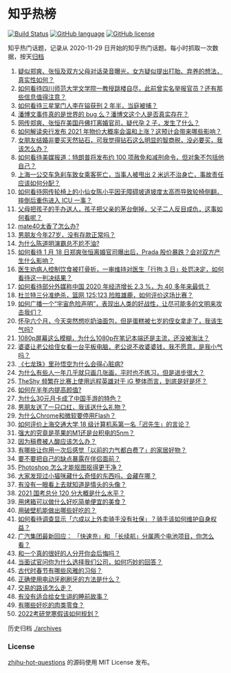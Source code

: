 # 知乎热榜
[![Build Status](https://github.com/ToWeLong/zhihu-hot-questions/workflows/CI/badge.svg)](https://github.com/ToWeLong/zhihu-hot-questions/actions)
[![GitHub language](https://img.shields.io/badge/language-golang-orange.svg)](https://golang.org/)
[![GitHub license](https://img.shields.io/github/license/ToWeLong/zhihu-hot-questions)](https://github.com/ToWeLong/zhihu-hot-questions/blob/main/LICENSE)

知乎热门话题，记录从 2020-11-29 日开始的知乎热门话题。每小时抓取一次数据，按天[归档](./archives)

<!-- BEGIN -->

1. [疑似郑爽、张恒及双方父母对话录音曝光，女方疑似提出打胎、弃养的想法，真实性如何？](https://www.zhihu.com/question/440000183)
1. [如何看待四川师范大学文学院一教授跳楼自尽，此前曾实名举报官员？还有那些信息值得注意？](https://www.zhihu.com/question/439961574)
1. [如何看待三星掌门人李在镕获刑 2 年半，当庭被捕？](https://www.zhihu.com/question/439947550)
1. [潘博文事件真的是世界的 bug 么？潘博文这个人是否真实存在？](https://www.zhihu.com/question/374963188)
1. [网传郑爽、张恒在美国丹佛打离婚官司，疑代孕 2 子，发生了什么？](https://www.zhihu.com/question/439965082)
1. [如何解读央行发布 2021 年物价大概率会温和上涨？这预计会带来哪些影响？](https://www.zhihu.com/question/439618372)
1. [女朋友结婚非要买天然钻石，可我觉得钻石这么明显的智商税，没必要买，我该怎么办？](https://www.zhihu.com/question/422969084)
1. [如何看待美媒报道：特朗普将发布约 100 项赦免和减刑命令，但对象不包括他自己？](https://www.zhihu.com/question/439920227)
1. [上海一公交车急刹车致女乘客死亡，当事人被甩出 2 米远不治身亡，事故责任应该如何分配？](https://www.zhihu.com/question/439951714)
1. [如何看待网传轮椅上的小仙女陈小平因无障碍坡道坡度太高而导致轮椅侧翻，摔倒后重伤进入 ICU 一事？](https://www.zhihu.com/question/439962892)
1. [父母把孩子的手办送人，孩子把父亲的茅台倒掉，父子二人反目成仇，这事如何看呢？](https://www.zhihu.com/question/439057546)
1. [mate40太香了怎么办?](https://www.zhihu.com/question/435971897)
1. [男朋友今年27岁，没有存款正常吗？](https://www.zhihu.com/question/435790837)
1. [为什么陈道明演霸总不尬不油?](https://www.zhihu.com/question/438228339)
1. [如何看待 1 月 18 日郑爽张恒离婚官司曝出后，Prada 股价暴跌？会对双方产生什么影响？](https://www.zhihu.com/question/439975838)
1. [医生劝病人控制饮食被打骨折，一审维持对医生「行拘 3 日」处罚决定，如何看待这一判决结果？](https://www.zhihu.com/question/439532356)
1. [如何看待部分外媒称中国 2020 年经济增长 2.3 %，为 40 多年来最低？](https://www.zhihu.com/question/440079904)
1. [杜兰特三分准绝杀，篮网 125:123 险胜雄鹿，如何评价这场比赛？](https://www.zhihu.com/question/440068014)
1. [如何广播一个“宇宙危险声明”，表现出人类的好战性，让尽可能多的文明来攻击我们？](https://www.zhihu.com/question/439377136)
1. [怀孕六个月，今天突然想吃奶油面包，但是蛋糕被七岁的侄女拿走了，我该生气吗?](https://www.zhihu.com/question/432611031)
1. [1080p屏幕这么模糊，为什么1080p在笔记本端还是主流，还没被淘汰？](https://www.zhihu.com/question/439910219)
1. [婆婆让老公给侄女看一台平板电脑，老公说不收婆婆钱，我不愿意，是我小气吗？](https://www.zhihu.com/question/439892070)
1. [《七龙珠》里孙悟空为什么会得心脏病?](https://www.zhihu.com/question/436046087)
1. [为什么有些人一年几乎就只画几张画，平时也不练习，但是进步很大？](https://www.zhihu.com/question/422457449)
1. [TheShy 频繁在比赛上使用远程英雄对于 iG 整体而言，到底是好是坏？](https://www.zhihu.com/question/439773234)
1. [如何在半年内提高颜值?](https://www.zhihu.com/question/302545858)
1. [为什么30元月卡成了中国手游的特色？](https://www.zhihu.com/question/439585735)
1. [男朋友送了一只口红，我该送什么礼物？](https://www.zhihu.com/question/304702389)
1. [为什么Chrome和微软要停用Flash？](https://www.zhihu.com/question/343742101)
1. [如何评价上海交通大学 18 级计算机系第一名「迟先生」的言论？](https://www.zhihu.com/question/439622084)
1. [强大的究竟是苹果的M1还是台积电的5nm？](https://www.zhihu.com/question/430783255)
1. [因为稿费被人酸应该怎么办？](https://www.zhihu.com/question/439647873)
1. [有哪些让你用一次后感觉「以前的力气都白费了」的家居好物？](https://www.zhihu.com/question/420760487)
1. [要不要把自己的缺点暴露在伴侣面前？](https://www.zhihu.com/question/305227578)
1. [Photoshop 怎么才能抠图抠得更干净？](https://www.zhihu.com/question/19856382)
1. [大家发现过小猫咪藏什么奇怪的东西吗，会藏在哪？](https://www.zhihu.com/question/438952270)
1. [有没有一眼看上去就知道是情头的头像？](https://www.zhihu.com/question/372666372)
1. [2021 国考总分 120 分大概是什么水平？](https://www.zhihu.com/question/438805478)
1. [用烤箱可以做什么好吃简单便宜的美食？](https://www.zhihu.com/question/21814613)
1. [用破壁机能做出哪些好吃的？](https://www.zhihu.com/question/66056631)
1. [如何看待调查显示「六成以上外卖骑手没有社保」？骑手该如何维护自身权益？](https://www.zhihu.com/question/439932682)
1. [广汽集团最新回应： 「快速充」和 「长续航」分属两个电池项目，你怎么看？](https://www.zhihu.com/question/439985213)
1. [和一个真的很好的人分开你会后悔吗？](https://www.zhihu.com/question/436779007)
1. [当面试官问你为什么选择我们公司，如何巧妙的回答？](https://www.zhihu.com/question/420179004)
1. [古代时春节有哪些风雅的习俗？](https://www.zhihu.com/question/39845059)
1. [正确使用电动牙刷刷牙的方法是什么？](https://www.zhihu.com/question/20275428)
1. [交易的路该怎么走？](https://www.zhihu.com/question/428293621)
1. [有没有适合给女生讲的睡前故事？](https://www.zhihu.com/question/33565594)
1. [有哪些好吃的肉类零食？](https://www.zhihu.com/question/373784313)
1. [2022考研党寒假该如何规划？](https://www.zhihu.com/question/435763936)

<!-- END -->

历史归档 [./archives](./archives)


### License
[zhihu-hot-questions](https://github.com/towelong/zhihu-hot-questions) 的源码使用 MIT License 发布。